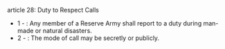 article 28: Duty to Respect Calls

<ul>
			<li>1 - : Any member of a Reserve Army shall report to a duty during man-made or natural disasters. <ul>
			</ul></li>			<li>2 - : The mode of call may be secretly or publicly. <ul>
			</ul></li></ul>